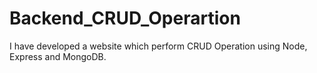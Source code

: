 # Backend_CRUD_Operartion
I have developed a website which perform CRUD Operation using Node, Express and MongoDB.
